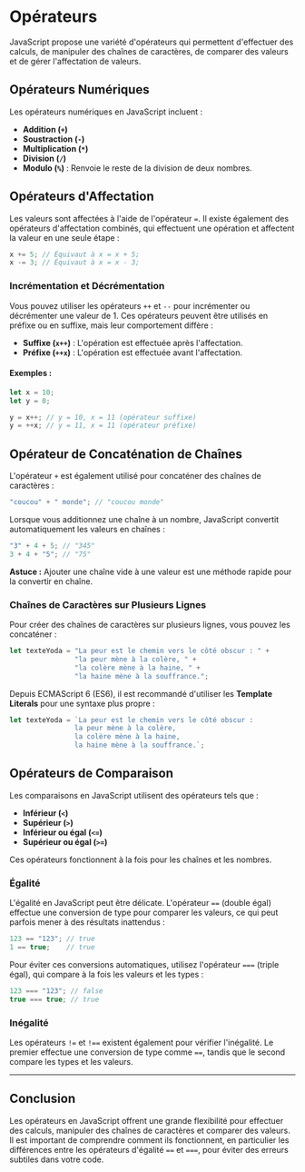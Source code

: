 # Opérateurs

JavaScript propose une variété d'opérateurs qui permettent d'effectuer des calculs, de manipuler des chaînes de caractères, de comparer des valeurs et de gérer l'affectation de valeurs.

## Opérateurs Numériques

Les opérateurs numériques en JavaScript incluent :

* **Addition (`+`)**
* **Soustraction (`-`)**
* **Multiplication (`*`)**
* **Division (`/`)**
* **Modulo (`%`)** : Renvoie le reste de la division de deux nombres.

## Opérateurs d'Affectation

Les valeurs sont affectées à l'aide de l'opérateur `=`. Il existe également des opérateurs d'affectation combinés, qui effectuent une opération et affectent la valeur en une seule étape :

```javascript
x += 5; // Équivaut à x = x + 5;
x -= 3; // Équivaut à x = x - 3;
```

### Incrémentation et Décrémentation

Vous pouvez utiliser les opérateurs `++` et `--` pour incrémenter ou décrémenter une valeur de 1. Ces opérateurs peuvent être utilisés en préfixe ou en suffixe, mais leur comportement diffère :

* **Suffixe (`x++`)** : L'opération est effectuée après l'affectation.
* **Préfixe (`++x`)** : L'opération est effectuée avant l'affectation.

#### **Exemples :**

```javascript
let x = 10;
let y = 0;

y = x++; // y = 10, x = 11 (opérateur suffixe)
y = ++x; // y = 11, x = 11 (opérateur préfixe)
```

## Opérateur de Concaténation de Chaînes

L'opérateur `+` est également utilisé pour concaténer des chaînes de caractères :

```javascript
"coucou" + " monde"; // "coucou monde"
```

Lorsque vous additionnez une chaîne à un nombre, JavaScript convertit automatiquement les valeurs en chaînes :

```javascript
"3" + 4 + 5; // "345"
3 + 4 + "5"; // "75"
```

**Astuce :** Ajouter une chaîne vide à une valeur est une méthode rapide pour la convertir en chaîne.

### Chaînes de Caractères sur Plusieurs Lignes

Pour créer des chaînes de caractères sur plusieurs lignes, vous pouvez les concaténer :

```javascript
let texteYoda = "La peur est le chemin vers le côté obscur : " +
                "la peur mène à la colère, " +
                "la colère mène à la haine, " +
                "la haine mène à la souffrance.";
```

Depuis ECMAScript 6 (ES6), il est recommandé d'utiliser les **Template Literals** pour une syntaxe plus propre :

```javascript
let texteYoda = `La peur est le chemin vers le côté obscur :
                la peur mène à la colère,
                la colère mène à la haine,
                la haine mène à la souffrance.`;
```

## Opérateurs de Comparaison

Les comparaisons en JavaScript utilisent des opérateurs tels que :

* **Inférieur (`<`)**
* **Supérieur (`>`)**
* **Inférieur ou égal (`<=`)**
* **Supérieur ou égal (`>=`)**

Ces opérateurs fonctionnent à la fois pour les chaînes et les nombres.

### Égalité

L'égalité en JavaScript peut être délicate. L'opérateur `==` (double égal) effectue une conversion de type pour comparer les valeurs, ce qui peut parfois mener à des résultats inattendus :

```javascript
123 == "123"; // true
1 == true;    // true
```

Pour éviter ces conversions automatiques, utilisez l'opérateur `===` (triple égal), qui compare à la fois les valeurs et les types :

```javascript
123 === "123"; // false
true === true; // true
```

### Inégalité

Les opérateurs `!=` et `!==` existent également pour vérifier l'inégalité. Le premier effectue une conversion de type comme `==`, tandis que le second compare les types et les valeurs.

***

## Conclusion

Les opérateurs en JavaScript offrent une grande flexibilité pour effectuer des calculs, manipuler des chaînes de caractères et comparer des valeurs. Il est important de comprendre comment ils fonctionnent, en particulier les différences entre les opérateurs d'égalité `==` et `===`, pour éviter des erreurs subtiles dans votre code.

